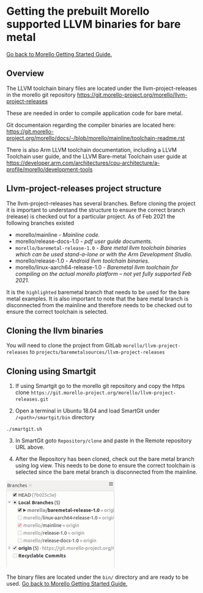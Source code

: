 # Getting the prebuilt Morello supported LLVM binaries for bare metal

 [Go back to Morello Getting Started Guide.](./../../../morello-getting-started.md)

 ## Overview

The LLVM toolchain binary files are located under the llvm-project-releases in the morello git repository
https://git.morello-project.org/morello/llvm-project-releases 

These are needed in order to compile application code for bare metal.

Git documentaion regarding the compiler binaries are located here:
https://git.morello-project.org/morello/docs/-/blob/morello/mainline/toolchain-readme.rst 

There is also Arm LLVM toolchain documentation, including a LLVM Toolchain user guide, and the LLVM Bare-metal Toolchain user guide at
https://developer.arm.com/architectures/cpu-architecture/a-profile/morello/development-tools 

## Llvm-project-releases project structure

The llvm-project-releases has several branches. Before cloning the project it is important to understand the structure to ensure the correct branch (release) is checked out for a particular project. As of Feb 2021 the following branches existed
   * morello/mainline - *Mainline code.*
   * morello/release-docs-1.0 - *pdf user guide documents.*
   * `morello/baremetal-release-1.0` - *Bare metal llvm toolchain binaries which can be used stand-a-lone or with the Arm Development Studio.*
   * morello/release-1.0 - *Android llvm toolchain binaries.*
   * morello/linux-aarch64-release-1.0 - *Baremetal llvm toolchain for compiling on the actual morello platform – not yet fully supported Feb 2021.*

It is the `highlighted` baremetal branch that needs to be used for the bare metal examples. It is also important to note that the bare metal branch is disconnected from the mainline and therefore needs to be checked out to ensure the correct toolchain is selected. 

## Cloning the llvm binaries
You will need to clone the project from GitLab `morello/llvm-project-releases` to `projects/baremetalsources/llvm-project-releases`

## Cloning using Smartgit

1. If using Smartgit go to the morello git repository and copy the https clone `https://git.morello-project.org/morello/llvm-project-releases.git`

2. Open a terminal in Ubuntu 18.04 and load SmartGit under `/<path>/smartgit/bin` directory
```
./smartgit.sh
```
3. In SmartGit goto `Repository/clone` and paste in the Remote repository URL above. 

4. After the Repository has been cloned, check out the bare metal branch using log view. This needs to be done to ensure the correct toolchain is selected since the bare metal branch is disconnected from the mainline.

![llvm](./llvm.gif)

The binary files are located under the `bin/` directory and are ready to be used. [Go back to Morello Getting Started Guide.](./../../../morello-getting-started.md)